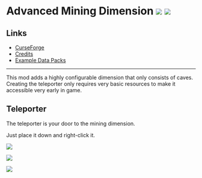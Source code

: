 <!-- modrinth_exclude.start -->
# Advanced Mining Dimension ![](http://cf.way2muchnoise.eu/full_332640_downloads.svg) ![](http://cf.way2muchnoise.eu/versions/332640.svg)

## Links
- [CurseForge](https://www.curseforge.com/minecraft/mc-mods/advanced-mining-dimension)
- [Credits](https://modrepo.de/minecraft/mining_dimension/credits)
- [Example Data Packs](datapacks/)

---

<!-- modrinth_exclude.end -->

This mod adds a highly configurable dimension that only consists of caves.
Creating the teleporter only requires very basic resources to make it accessible very early in game.

## Teleporter
The teleporter is your door to the mining dimension.

Just place it down and right-click it.

![](https://media.giphy.com/media/ZbfKJiRFxeBF20S8YT/giphy.gif)

![](https://media.giphy.com/media/Mc70zzAuiGCN1oy6LD/giphy.gif)

![](https://media.giphy.com/media/cLe14o6V4xaph9l8dQ/giphy.gif)

